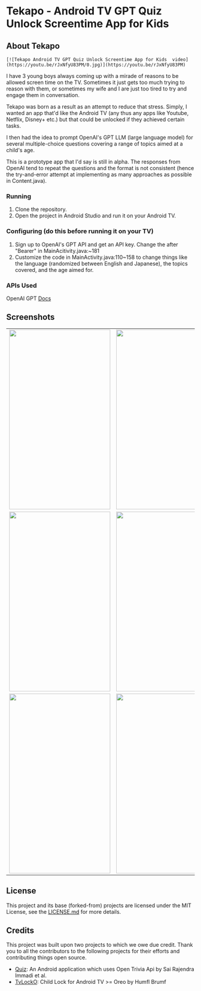# Tekapo - Android TV GPT Quiz Unlock Screentime App for Kids

## About  Tekapo

```
[![Tekapo Android TV GPT Quiz Unlock Screentime App for Kids  video](https://youtu.be/rJxNfyU83PM/0.jpg)](https://youtu.be/rJxNfyU83PM)
```

I have 3 young boys always coming up with a mirade of reasons to be allowed screen time on the TV. Sometimes it just gets too much trying to reason with them, or sometimes my wife and I are just too tired to try and engage them in conversation.

Tekapo was born as a result as an attempt to reduce that stress. Simply, I wanted an app that'd like the Android TV (any thus any apps like Youtube, Netflix, Disney+ etc.) but that could be unlocked if they achieved certain tasks.

I then had the idea to prompt OpenAI's GPT LLM (large language model) for several multiple-choice questions covering a range of topics aimed at a child's age.

This is a prototype app that I'd say is still in alpha. The responses from OpenAI tend to repeat the questions and the format is not consistent (hence the try-and-error attempt at implementing as many approaches as possible in Content.java).

### Running

1. Clone the repository.
1. Open the project in Android Studio and run it on your Android TV.

### Configuring (do this before running it on your TV)

1. Sign up to OpenAI's GPT API and get an API key. Change the <API key> after "Bearer" in MainAcitivity.java:~181
1. Customize the code in MainActivity.java:110~158 to change things like the language (randomized between English and Japanese), the topics covered, and the age aimed for.

### APIs Used

OpenAI GPT [Docs](https://platform.openai.com/docs/guides/gpt)

## Screenshots

<table>  
  <tr>  
    <td><img src="/screenshots/1.jpg" height = "480" width="270"></td>  
    <td><img src="/screenshots/2.jpg" height = "480" width="270"></td>  
    <td><img src="/screenshots/3.jpg" height = "480" width="270"></td>  

  </tr>  
  <tr>  
    <td><img src="/screenshots/4.jpg" height = "480" width="270"></td>  
    <td><img src="/screenshots/5.jpg" height = "480" width="270"></td>  
    <td><img src="/screenshots/6.jpg" height = "480" width="270"></td>  
  </tr>  
  <tr>  
    <td><img src="/screenshots/7.jpg" height = "480" width="270"></td>  
    <td><img src="/screenshots/8.jpg" height = "480" width="270"></td>  
  </tr>  
</table>  

## License

This project and its base (forked-from) projects are licensed under the MIT License, see the [LICENSE.md](https://github.com/funxfun/tekapo/blob/master/LICENSE) for more details.

## Credits

This project was built upon two projects to which we owe due credit. Thank you to all the contributors to the following projects for their efforts and contributing things open source.

* [Quiz](https://github.com/immadisairaj/Quiz/): An Android application which uses Open Trivia Api by Sai Rajendra Immadi et al.
* [TvLockO](https://github.com/humflbrumf/TvLockO): Child Lock for Android TV >= Oreo by Humfl Brumf